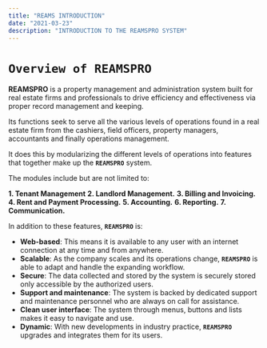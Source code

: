 ```yaml
---
title: "REAMS INTRODUCTION"
date: "2021-03-23"
description: "INTRODUCTION TO THE REAMSPRO SYSTEM"
---
```



# `Overview of REAMSPRO`

**REAMSPRO** is a property management and administration system built for real estate firms and professionals to drive efficiency and effectiveness via proper record management and keeping.

Its functions seek to serve all the various levels of operations found in a real estate firm from the cashiers, field officers, property managers, accountants and finally operations management.

It does this by modularizing the different levels of operations into features that together make up the **`REAMSPRO`** system.

The modules include but are not limited to:

**1. Tenant Management**
**2. Landlord Management.**
**3. Billing and Invoicing.**
**4. Rent and Payment Processing.**
**5. Accounting.**
**6. Reporting.**
**7. Communication.**

In addition to these features, **`REAMSPRO`** is:

+ **Web-based**: This means it is available to any user with an internet connection at any time and from anywhere.
+ **Scalable**: As the company scales and its operations change, **`REAMSPRO`** is able to adapt and handle the expanding workflow.
+ **Secure**: The data collected and stored by the system is securely stored only accessible by the authorized users.
+ **Support and maintenance**: The system is backed by dedicated support and maintenance personnel who are always on call for assistance.
+ **Clean user interface**: The system through menus, buttons and lists makes it easy to navigate and use.
+ **Dynamic**: With new developments in industry practice, **`REAMSPRO`** upgrades and integrates them for its users.

